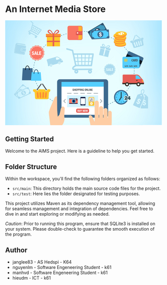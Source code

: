 #  An Internet Media Store
<p align="center">
  <img src="./aims_cover_image.png" />
</p>

## Getting Started

Welcome to the AIMS project. Here is a guideline to help you get started.

## Folder Structure

Within the workspace, you'll find the following folders organized as follows:

- `src/main`: This directory holds the main source code files for the project.
- `src/test`: Here lies the folder designated for testing purposes.

This project utilizes Maven as its dependency management tool, allowing for seamless management and integration of dependencies. Feel free to dive in and start exploring or modifying as needed.

*Caution*: Prior to running this program, ensure that SQLite3 is installed on your system. Please double-check to guarantee the smooth execution of the program.

## Author
- janglee83 - AS Hedspi - K64
- nguyenlm - Software Engeneering Student - k61
- manhvd   - Software Engeneering Student - k61
- hieudm   - ICT - k61
